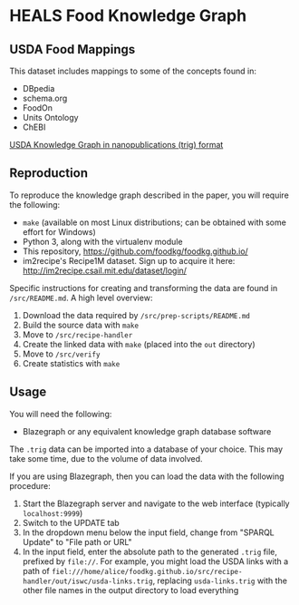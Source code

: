 
# HEALS Food Knowledge Graph

## USDA Food Mappings 

This dataset includes mappings to some of the concepts found in:
- DBpedia
- schema.org
- FoodOn
- Units Ontology
- ChEBI 

[USDA Knowledge Graph in nanopublications (trig) format](https://drive.google.com/open?id=1hkitCcxnM_7R6OYuvC5zakWojlN2Xuog)

## Reproduction

To reproduce the knowledge graph described in the paper, you will require the following:

* `make` (available on most Linux distributions; can be obtained with some effort for Windows)
* Python 3, along with the virtualenv module
* This repository, https://github.com/foodkg/foodkg.github.io/
* im2recipe's Recipe1M dataset. Sign up to acquire it here: http://im2recipe.csail.mit.edu/dataset/login/

Specific instructions for creating and transforming the data are found in `/src/README.md`. A high level overview:

1. Download the data required by `/src/prep-scripts/README.md`
2. Build the source data with `make`
3. Move to `/src/recipe-handler`
4. Create the linked data with `make` (placed into the `out` directory)
5. Move to `/src/verify`
6. Create statistics with `make`

## Usage

You will need the following:

* Blazegraph or any equivalent knowledge graph database software

The `.trig` data can be imported into a database of your choice. This may take some time, due to the volume of data involved.   

If you are using Blazegraph, then you can load the data with the following procedure:

1. Start the Blazegraph server and navigate to the web interface (typically `localhost:9999`)
2. Switch to the UPDATE tab
3. In the dropdown menu below the input field, change from "SPARQL Update" to "File path or URL"
4. In the input field, enter the absolute path to the generated `.trig` file, prefixed by `file://`. For example, you might load the USDA links with a path of `fiel:///home/alice/foodkg.github.io/src/recipe-handler/out/iswc/usda-links.trig`, replacing `usda-links.trig` with the other file names in the output directory to load everything

